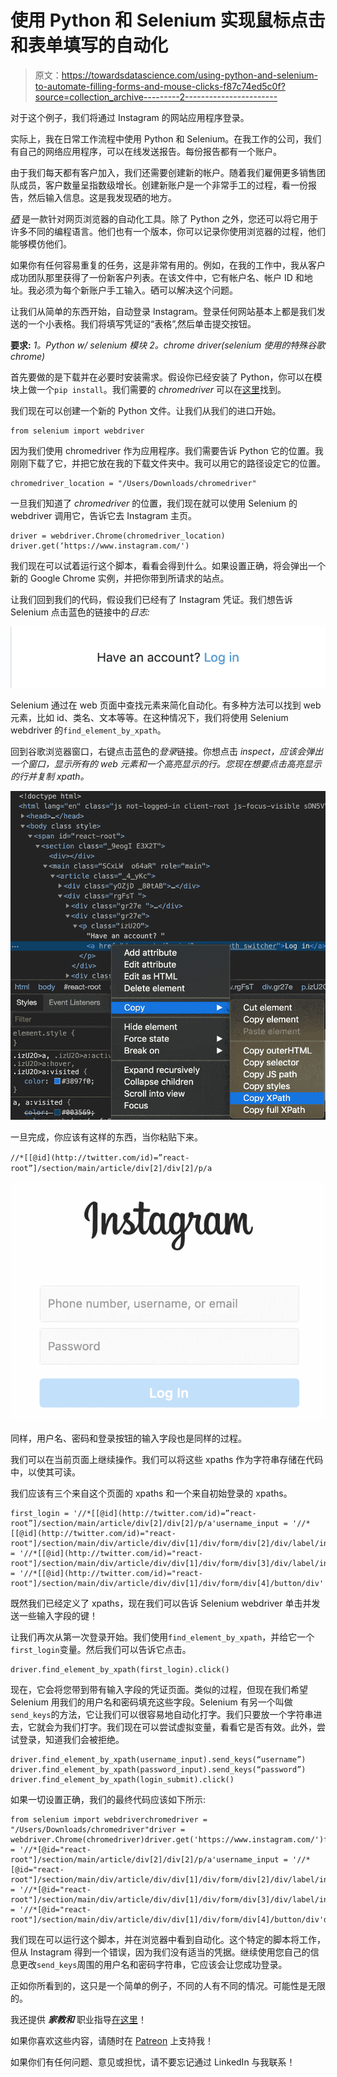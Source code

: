 # 使用 Python 和 Selenium 实现鼠标点击和表单填写的自动化

> 原文：<https://towardsdatascience.com/using-python-and-selenium-to-automate-filling-forms-and-mouse-clicks-f87c74ed5c0f?source=collection_archive---------2----------------------->

对于这个例子，我们将通过 Instagram 的网站应用程序登录。

实际上，我在日常工作流程中使用 Python 和 Selenium。在我工作的公司，我们有自己的网络应用程序，可以在线发送报告。每份报告都有一个账户。

由于我们每天都有客户加入，我们还需要创建新的帐户。随着我们雇佣更多销售团队成员，客户数量呈指数级增长。创建新账户是一个非常手工的过程，看一份报告，然后输入信息。这是我发现硒的地方。

[*硒*](https://www.seleniumhq.org/) 是一款针对网页浏览器的自动化工具。除了 Python 之外，您还可以将它用于许多不同的编程语言。他们也有一个版本，你可以记录你使用浏览器的过程，他们能够模仿他们。

如果你有任何容易重复的任务，这是非常有用的。例如，在我的工作中，我从客户成功团队那里获得了一份新客户列表。在该文件中，它有帐户名、帐户 ID 和地址。我必须为每个新账户手工输入。硒可以解决这个问题。

让我们从简单的东西开始，自动登录 Instagram。登录任何网站基本上都是我们发送的一个小表格。我们将填写凭证的“表格”,然后单击提交按钮。

**要求:** *1。Python w/ selenium 模块
2。chrome driver(selenium 使用的特殊谷歌 chrome)*

首先要做的是下载并在必要时安装需求。假设你已经安装了 Python，你可以在模块上做一个`pip install`。我们需要的 *chromedriver* 可以在[这里](https://chromedriver.chromium.org/downloads)找到。

我们现在可以创建一个新的 Python 文件。让我们从我们的进口开始。

```
from selenium import webdriver
```

因为我们使用 chromedriver 作为应用程序。我们需要告诉 Python 它的位置。我刚刚下载了它，并把它放在我的下载文件夹中。我可以用它的路径设定它的位置。

```
chromedriver_location = "/Users/Downloads/chromedriver"
```

一旦我们知道了 *chromedriver* 的位置，我们现在就可以使用 Selenium 的 webdriver 调用它，告诉它去 Instagram 主页。

```
driver = webdriver.Chrome(chromedriver_location)
driver.get(‘https://www.instagram.com/')
```

我们现在可以试着运行这个脚本，看看会得到什么。如果设置正确，将会弹出一个新的 Google Chrome 实例，并把你带到所请求的站点。

让我们回到我们的代码，假设我们已经有了 Instagram 凭证。我们想告诉 Selenium 点击蓝色的链接中的*日志:*

![](img/b196d8c0a67156b8b817314cc72284aa.png)

Selenium 通过在 web 页面中查找元素来简化自动化。有多种方法可以找到 web 元素，比如 id、类名、文本等等。在这种情况下，我们将使用 Selenium webdriver 的`find_element_by_xpath`。

回到谷歌浏览器窗口，右键点击蓝色的*登录*链接。你想点击 *inspect，*应该会弹出一个窗口，显示所有的 web 元素和一个高亮显示的行。您现在想要点击高亮显示的行并*复制 xpath。*

![](img/f428dd70e9b2e5b4e7472c3e4e6d0657.png)

一旦完成，你应该有这样的东西，当你粘贴下来。

`//*[[@id](http://twitter.com/id)=”react-root”]/section/main/article/div[2]/div[2]/p/a`

![](img/14c6c7916ec06b1570c385a0b0fdc363.png)

同样，用户名、密码和登录按钮的输入字段也是同样的过程。

我们可以在当前页面上继续操作。我们可以将这些 xpaths 作为字符串存储在代码中，以使其可读。

我们应该有三个来自这个页面的 xpaths 和一个来自初始登录的 xpaths。

```
first_login = '//*[[@id](http://twitter.com/id)=”react-root”]/section/main/article/div[2]/div[2]/p/a'username_input = '//*[[@id](http://twitter.com/id)="react-root"]/section/main/div/article/div/div[1]/div/form/div[2]/div/label/input'password_input = '//*[[@id](http://twitter.com/id)="react-root"]/section/main/div/article/div/div[1]/div/form/div[3]/div/label/input'login_submit = '//*[[@id](http://twitter.com/id)="react-root"]/section/main/div/article/div/div[1]/div/form/div[4]/button/div'
```

既然我们已经定义了 xpaths，现在我们可以告诉 Selenium webdriver 单击并发送一些输入字段的键！

让我们再次从第一次登录开始。我们使用`find_element_by_xpath`，并给它一个`first_login`变量。然后我们可以告诉它点击。

```
driver.find_element_by_xpath(first_login).click()
```

现在，它会将您带到带有输入字段的凭证页面。类似的过程，但现在我们希望 Selenium 用我们的用户名和密码填充这些字段。Selenium 有另一个叫做`send_keys`的方法，它让我们可以很容易地自动化打字。我们只要放一个字符串进去，它就会为我们打字。我们现在可以尝试虚拟变量，看看它是否有效。此外，尝试登录，知道我们会被拒绝。

```
driver.find_element_by_xpath(username_input).send_keys(“username”)
driver.find_element_by_xpath(password_input).send_keys(“password”)
driver.find_element_by_xpath(login_submit).click()
```

如果一切设置正确，我们的最终代码应该如下所示:

```
from selenium import webdriverchromedriver = "/Users/Downloads/chromedriver"driver = webdriver.Chrome(chromedriver)driver.get('https://www.instagram.com/')first_login = '//*[@id="react-root"]/section/main/article/div[2]/div[2]/p/a'username_input = '//*[@id="react-root"]/section/main/div/article/div/div[1]/div/form/div[2]/div/label/input'password_input = '//*[@id="react-root"]/section/main/div/article/div/div[1]/div/form/div[3]/div/label/input'login_submit = '//*[@id="react-root"]/section/main/div/article/div/div[1]/div/form/div[4]/button/div'driver.find_element_by_xpath(first_login).click()driver.find_element_by_xpath(username_input).send_keys("username")driver.find_element_by_xpath(password_input).send_keys("password")driver.find_element_by_xpath(login_submit).click()
```

我们现在可以运行这个脚本，并在浏览器中看到自动化。这个特定的脚本将工作，但从 Instagram 得到一个错误，因为我们没有适当的凭据。继续使用您自己的信息更改`send_keys`周围的用户名和密码字符串，它应该会让您成功登录。

正如你所看到的，这只是一个简单的例子，不同的人有不同的情况。可能性是无限的。

我还提供 ***家教和*** 职业指导[在这里](https://square.site/book/8M6SR06V2RQRB/mentor-melv)！

如果你喜欢这些内容，请随时在 [Patreon](https://www.patreon.com/join/melvfnz) 上支持我！

如果你们有任何问题、意见或担忧，请不要忘记通过 LinkedIn 与我联系！